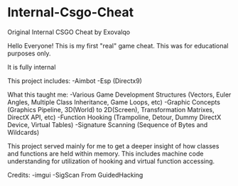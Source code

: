 # Internal-Csgo-Cheat
Original Internal CSGO Cheat by Exovalqo
 
Hello Everyone!
This is my first "real" game cheat. This was for educational purposes only.

It is fully internal

This project includes:
-Aimbot
-Esp (Directx9)

What this taught me:
-Various Game Development Structures (Vectors, Euler Angles, Multiple Class Inheritance, Game Loops, etc)
-Graphic Concepts (Graphics Pipeline, 3D(World) to 2D(Screen), Transformation Matrixes, DirectX API, etc)
-Function Hooking (Trampoline, Detour, Dummy DirectX Device, Virtual Tables)
-Signature Scanning (Sequence of Bytes and Wildcards)

This project served mainly for me to get a deeper insight of how classes and functions are held within memory. This includes machine code understanding for utilization of hooking and virtual function accessing.

Credits:
-imgui
-SigScan From GuidedHacking
